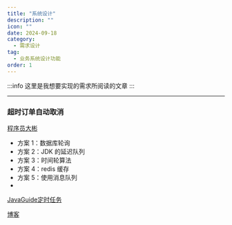 ```yaml
---
title: "系统设计"
description: ""
icon: ""
date: 2024-09-18
category:
  - 需求设计
tag:
  - 业务系统设计功能
order: 1
---
```


:::info
这里是我想要实现的需求所阅读的文章
:::

---
### 超时订单自动取消

[程序员大彬](https://topjavaer.cn/advance/system-design/2-order-timeout-auto-cancel.html)
- 方案 1：数据库轮询
- 方案 2：JDK 的延迟队列
- 方案 3：时间轮算法
- 方案 4：redis 缓存
- 方案 5：使用消息队列
- 
[JavaGuide定时任务](https://javaguide.cn/system-design/schedule-task.html)

[博客](https://www.cnblogs.com/dx-2021/p/14845934.html)